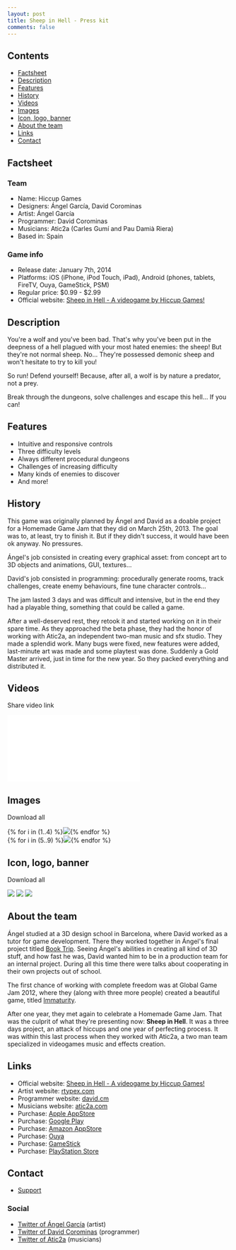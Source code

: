 ```yaml
---
layout: post
title: Sheep in Hell - Press kit
comments: false
---
```


Contents
--------

<ul class="listing">
  <li><i class="icon icon-chevron-right"></i><a href="#factsheet">Factsheet</a></li>
  <li><i class="icon icon-chevron-right"></i><a href="#description">Description</a></li>
  <li><i class="icon icon-chevron-right"></i><a href="#features">Features</a></li>
  <li><i class="icon icon-chevron-right"></i><a href="#history">History</a></li>
  <li><i class="icon icon-chevron-right"></i><a href="#videos">Videos</a></li>
  <li><i class="icon icon-chevron-right"></i><a href="#images">Images</a></li>
  <li><i class="icon icon-chevron-right"></i><a href="#logos">Icon, logo, banner</a></li>
  <li><i class="icon icon-chevron-right"></i><a href="#aboutus">About the team</a></li>
  <li><i class="icon icon-chevron-right"></i><a href="#links">Links</a></li>
  <li><i class="icon icon-chevron-right"></i><a href="#contact">Contact</a></li>
</ul>

<a id="factsheet"></a>
Factsheet
---------

<p>
	<h3>Team</h3>
	<ul class="listing">
	  <li>Name: Hiccup Games</li>
	  <li>Designers: Ángel García, David Corominas</li>
	  <li>Artist: Ángel García</li>
	  <li>Programmer: David Corominas</li>
	  <li>Musicians: Atic2a (Carles Gumí and Pau Damià Riera)</li>
	  <li>Based in: Spain</li>
	</ul>
</p>

<p>
	<h3>Game info</h3>
	<ul class="listing">
	  <li>Release date: January 7th, 2014</li>
	  <li>Platforms: iOS (iPhone, iPod Touch, iPad), Android (phones, tablets, FireTV, Ouya, GameStick, PSM)</li>
	  <li>Regular price: $0.99 - $2.99</li>
	  <li>Official website: <a href="http://david.cm/landing/sheepinhell">Sheep in Hell - A videogame by Hiccup Games!</a></li>
	</ul>
</p>

<a id="description"></a>
Description
-----------

You're a wolf and you've been bad. That's why you've been put in the deepness of a hell plagued with your most hated enemies: the sheep! But they're not normal sheep. No... They're possessed demonic sheep and won't hesitate to try to kill you!

So run! Defend yourself! Because, after all, a wolf is by nature a predator, not a prey.

Break through the dungeons, solve challenges and escape this hell... If you can!

<a id="features"></a>
Features
--------

<ul class="listing">
  <li><i class="icon icon-ok"></i>Intuitive and responsive controls</li>
  <li><i class="icon icon-ok"></i>Three difficulty levels</li>
  <li><i class="icon icon-ok"></i>Always different procedural dungeons</li>
  <li><i class="icon icon-ok"></i>Challenges of increasing difficulty</li>
  <li><i class="icon icon-ok"></i>Many kinds of enemies to discover</li>
  <li><i class="icon icon-ok"></i>And more!</li>
</ul>

<a id="history"></a>
History
-------

This game was originally planned by Ángel and David as a doable project for a Homemade Game Jam that they did on March 25th, 2013. The goal was to, at least, try to finish it. But if they didn't success, it would have been ok anyway. No pressures.

Ángel's job consisted in creating every graphical asset: from concept art to 3D objects and animations, GUI, textures...

David's job consisted in programming: procedurally generate rooms, track challenges, create enemy behaviours, fine tune character controls...

The jam lasted 3 days and was difficult and intensive, but in the end they had a playable thing, something that could be called a game.

After a well-deserved rest, they retook it and started working on it in their spare time. As they approached the beta phase, they had the honor of working with Atic2a, an independent two-man music and sfx studio. They made a splendid work. Many bugs were fixed, new features were added, last-minute art was made and some playtest was done. Suddenly a Gold Master arrived, just in time for the new year. So they packed everything and distributed it.

<a id="videos"></a>
Videos
------

Share video link <a href="http://youtu.be/6wIvIz8m40s"><i class="icon icon-external-link"></i></a>

<iframe id="video" frameborder="0" src="//www.youtube-nocookie.com/embed/6wIvIz8m40s?rel=0" allowfullscreen></iframe>

<a id="images"></a>
Images
------

Download all <a href="sheepinhell_contents/screenshots.zip"><i class="icon icon-download-alt"></i></a>

<section class="gallery">
{% for i in (1..4) %}<a href="sheepinhell_contents/screenshot{{ i }}.png"><img src="sheepinhell_contents/screenshot{{ i }}.png"></a>{% endfor %}
</section>
<section class="minigallery">
{% for i in (5..9) %}<a href="sheepinhell_contents/screenshot{{ i }}.png"><img src="sheepinhell_contents/screenshot{{ i }}.png"></a>{% endfor %}
</section>

<a id="logos"></a>
Icon, logo, banner
------------------

Download all <a href="sheepinhell_contents/logos.zip"><i class="icon icon-download-alt"></i></a>

<section class="gallery">
<a href="sheepinhell_contents/icon.png"><img src="sheepinhell_contents/icon.png"></a>
<a href="sheepinhell_contents/logo.png"><img src="sheepinhell_contents/logo.png"></a>
<a href="sheepinhell_contents/banner.png"><img src="sheepinhell_contents/banner.png"></a>
</section>

<a id="aboutus"></a>
About the team
--------------

Ángel studied at a 3D design school in Barcelona, where David worked as a tutor for game development. There they worked together in Ángel's final project titled <a href="http://rtypex.com/juegos/booktrip/">Book Trip</a>. Seeing Ángel's abilities in creating all kind of 3D stuff, and how fast he was, David wanted him to be in a production team for an internal project. During all this time there were talks about cooperating in their own projects out of school.

The first chance of working with complete freedom was at Global Game Jam 2012, where they (along with three more people) created a beautiful game, titled <a href="http://archive.globalgamejam.org/2012/immaturity">Immaturity</a>.

After one year, they met again to celebrate a Homemade Game Jam. That was the culprit of what they're presenting now: <b>Sheep in Hell</b>. It was a three days project, an attack of hiccups and one year of perfecting process. It was within this last process when they worked with Atic2a, a two man team specialized in videogames music and effects creation.

<a id="links"></a>
Links
-----

<ul class="listing">
  <li><i class="icon icon-external-link"></i>Official website: <a href="http://www.david.cm/landing/sheepinhell">Sheep in Hell - A videogame by Hiccup Games!</a></li>
  <li><i class="icon icon-external-link"></i>Artist website: <a href="http://www.rtypex.com">rtypex.com</a></li>
  <li><i class="icon icon-external-link"></i>Programmer website: <a href="http://www.david.cm">david.cm</a></li>
  <li><i class="icon icon-external-link"></i>Musicians website: <a href="http://www.atic2a.com">atic2a.com</a></li>
  <li><i class="icon icon-external-link"></i>Purchase: <a href="https://itunes.apple.com/us/app/sheep-in-hell/id788371896?mt=8">Apple AppStore</a></li>
  <li><i class="icon icon-external-link"></i>Purchase: <a href="https://play.google.com/store/apps/details?id=cm.david.sheepinhell">Google Play</a></li>
  <li><i class="icon icon-external-link"></i>Purchase: <a href="http://www.amazon.com/gp/product/B00JWUVKFI">Amazon AppStore</a></li>
  <li><i class="icon icon-external-link"></i>Purchase: <a href="https://www.ouya.tv/game/Sheep-in-Hell/">Ouya</a></li>
  <li><i class="icon icon-external-link"></i>Purchase: <a href="https://zone.gamestick.tv/game_370">GameStick</a></li>
  <li><i class="icon icon-external-link"></i>Purchase: <a href="http://p0.dl.playstation.net/p0/psns/psnschk.htm?a=psns%3Abrowse%3Fproduct%3DEM3234-NPOA00210_00-0000000000000000&type=psm">PlayStation Store</a></li>
</ul>

<a id="contact"></a>
Contact
-------

<ul class="listing">
  <li><a href="http://david.cm/support">Support</a></li>
</ul>

<h3>Social</h3>

<ul class="listing">
  <li><i class="icon icon-twitter"></i><a href="https://twitter.com/rtypex">Twitter of Ángel García</a> (artist)</li>
  <li><i class="icon icon-twitter"></i><a href="https://twitter.com/tmdchi">Twitter of David Corominas</a> (programmer)</li>
  <li><i class="icon icon-twitter"></i><a href="https://twitter.com/atic2a">Twitter of Atic2a</a> (musicians)</li>
</ul>
